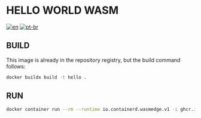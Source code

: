 # HELLO WORLD WASM

[![en](https://img.shields.io/badge/lang-en-red)](/hello/README.md) [![pt-br](https://img.shields.io/badge/lang-pt--br-green)](/hello/README.pt-br.md)

## BUILD

This image is already in the repository registry, but the build command follows:  

```bash
docker buildx build -t hello .
```

## RUN

```bash
docker container run --rm --runtime io.containerd.wasmedge.v1 -i ghcr.io/ferrazarthur/wasi_wasm_container_tests:hello
```
